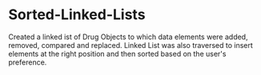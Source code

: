# Sorted-Linked-Lists
Created a linked ist of Drug Objects to which data elements were added, removed, compared and replaced. Linked List was also traversed to insert elements at the right position and then sorted based on the user's preference.
